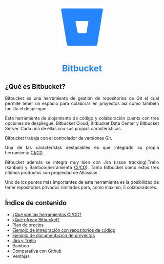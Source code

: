 <div align="center">

 <img src="CI_CD/img/Bitbucket_logo.webp" width="30%"> 

# <p style="color:#2684FF"> Bitbucket </p>

</div>

<div align="justify">

## ¿Qué es Bitbucket?

Bitbucket es una herramienta de gestión de repositorios de Git el cual permite tener un espacio para colaborar en proyectos así como también facilita el despliegue.

Esta herramienta de alojamiento de código y colaboración cuenta con tres opciones de despliegue, Bitbucket Cloud, Bitbucket Data Center y Bitbucket Server. Cada una de ellas con sus propias características.

Bitbucket trabaja con el controlador de versiones Git.

Una de las característas destacables es que integrado su propia herramienta <a href="CI_CD/README.md">CI/CD</a>.

Bitbucket además se integra muy bien con Jira (issue tracking),Trello (kanban) y Bamboo(herramienta <a href="CI_CD/README.md">CI/CD</a>). Tanto Bitbucket como estos tres últimos productos son propiedad de Atlassian.

Uno de los puntos más importantes de esta herramienta es la posibilidad de tener repositorios privados ilimitados para, como máximo, 5 colaboradores.

## Índice de contenido

- <a href="CI_CD/README.md">¿Qué son las herramientas CI/CD?</a>
- <a href="que_ofrece/README.md">¿Qué ofrece Bitbucket?</a>
- <a href="plan_precios/README.md">Plan de precios</a>
- <a href="ejemplo_integracion_codigo/README.md">Ejemplo de intregración con repositorios de código</a>
- <a href="ejemplo_documentacion/README.md">Ejemplo de documentación de proyectos</a>
- <a href="Jira_Trello/README.md">Jira y Trello</a>
- <a>Bamboo</a>
- <a>Comparativa con Github</a>
- <a>Ventajas</a>

</div>